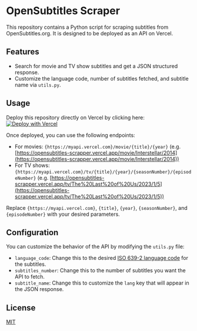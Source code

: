 # OpenSubtitles Scraper

This repository contains a Python script for scraping subtitles from OpenSubtitles.org. It is designed to be deployed as an API on Vercel.

## Features

- Search for movie and TV show subtitles and get a JSON structured response.
- Customize the language code, number of subtitles fetched, and subtitle name via `utils.py`.

## Usage

Deploy this repository directly on Vercel by clicking here: [![Deploy with Vercel](https://vercel.com/button)](https://vercel.com/new/clone?repository-url=https%3A%2F%2Fgithub.com%2Ftiagosilvadeveloper%2Fopensubtitles-scrapper)

Once deployed, you can use the following endpoints:

- For movies: `{https://myapi.vercel.com}/movie/{title}/{year}` (e.g. [https://opensubtitles-scrapper.vercel.app/movie/Interstellar/2014](https://opensubtitles-scrapper.vercel.app/movie/Interstellar/2014))
- For TV shows: `{https://myapi.vercel.com}/tv/{title}/{year}/{seasonNumber}/{episodeNumber}` (e.g. [https://opensubtitles-scrapper.vercel.app/tv/The%20Last%20of%20Us/2023/1/5](https://opensubtitles-scrapper.vercel.app/tv/The%20Last%20of%20Us/2023/1/5))

Replace `{https://myapi.vercel.com}`, `{title}`, `{year}`, `{seasonNumber}`, and `{episodeNumber}` with your desired parameters.

## Configuration

You can customize the behavior of the API by modifying the `utils.py` file:

- `language_code`: Change this to the desired [ISO 639-2 language code](https://en.wikipedia.org/wiki/List_of_ISO_639-2_codes) for the subtitles.
- `subtitles_number`: Change this to the number of subtitles you want the API to fetch.
- `subtitle_name`: Change this to customize the `lang` key that will appear in the JSON response.

## License

[MIT](https://github.com/tiagosilvadeveloper/opensubtitles-scrapper/blob/main/LICENSE)

